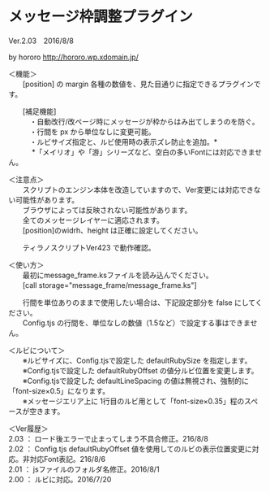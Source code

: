 # メッセージ枠調整プラグイン  
Ver.2.03　2016/8/8

by hororo http://hororo.wp.xdomain.jp/

＜機能＞  
　　[position] の margin 各種の数値を、見た目通りに指定できるプラグインです。

　　[補足機能]  
　　　・自動改行/改ページ時にメッセージが枠からはみ出てしまうのを防ぐ。  
　　　・行間を px から単位なしに変更可能。  
　　　・ルビサイズ指定と、ルビ使用時の表示ズレ防止を追加。*  
　　　  *「メイリオ」や「游」シリーズなど、空白の多いFontには対応できません。  

＜注意点＞  
　　スクリプトのエンジン本体を改造していますので、Ver変更には対応できない可能性があります。  
　　ブラウザによっては反映されない可能性があります。  
　　全てのメッセージレイヤーに適応されます。  
　　[position]のwidrh、height は正確に設定してください。  

　　ティラノスクリプトVer423 で動作確認。

＜使い方＞  
　　最初にmessage_frame.ksファイルを読み込んでください。  
　　[call storage="message_frame/message_frame.ks"]  

　　行間を単位ありのままで使用したい場合は、下記設定部分を false にしてください。  
　　Config.tjs の行間を、単位なしの数値（1.5など）で設定する事はできません。  

＜ルビについて＞  
　　※ルビサイズに、Config.tjsで設定した defaultRubySize を指定します。  
　　※Config.tjsで設定した defaultRubyOffset の値分ルビ位置を変更します。  
　　※Config.tjsで設定した defaultLineSpacing の値は無視され、強制的に「font-size×0.5」になります。  
　　※メッセージエリア上に 1行目のルビ用として「font-size×0.35」程のスペースが空きます。  

＜Ver履歴＞  
2.03 ： ロード後エラーで止まってしまう不具合修正。216/8/8  
2.02 ： Config.tjs defaultRubyOffset 値を使用してのルビの表示位置変更に対応。非対応Font表記。216/8/6  
2.01 ： jsファイルのフォルダ名修正。2016/8/1  
2.00 ： ルビに対応。2016/7/20
